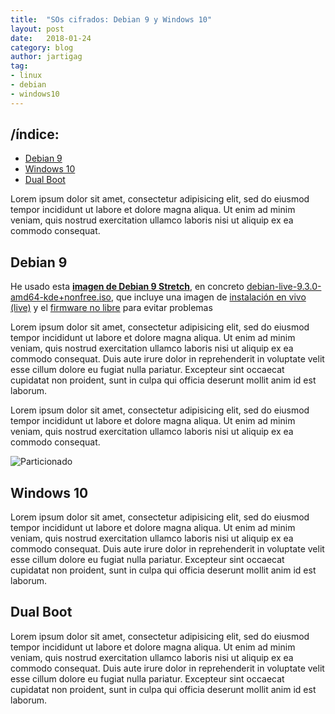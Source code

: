 ```yaml
---
title:  "SOs cifrados: Debian 9 y Windows 10"
layout: post
date:   2018-01-24
category: blog
author: jartigag
tag:
- linux
- debian
- windows10
---
```


## /índice:

- [Debian 9](#debian-9)
- [Windows 10](#windows-10)
- [Dual Boot](#dual-boot)

Lorem ipsum dolor sit amet, consectetur adipisicing elit, sed do eiusmod
tempor incididunt ut labore et dolore magna aliqua. Ut enim ad minim veniam,
quis nostrud exercitation ullamco laboris nisi ut aliquip ex ea commodo
consequat.

## Debian 9

He usado esta **[imagen de Debian 9 Stretch](https://cdimage.debian.org/cdimage/unofficial/non-free/cd-including-firmware/9.3.0-live+nonfree/amd64/iso-hybrid/)**, en concreto [debian-live-9.3.0-amd64-kde+nonfree.iso](https://cdimage.debian.org/cdimage/unofficial/non-free/cd-including-firmware/9.3.0-live+nonfree/amd64/iso-hybrid/debian-live-9.3.0-amd64-kde+nonfree.iso), que incluye una imagen de [instalación en vivo (live)](https://www.debian.org/CD/live/) y el [firmware no libre](https://wiki.debian.org/es/Firmware#Firmware_durante_la_instalaci.2BAPM-n) para evitar problemas

Lorem ipsum dolor sit amet, consectetur adipisicing elit, sed do eiusmod
tempor incididunt ut labore et dolore magna aliqua. Ut enim ad minim veniam,
quis nostrud exercitation ullamco laboris nisi ut aliquip ex ea commodo
consequat. Duis aute irure dolor in reprehenderit in voluptate velit esse
cillum dolore eu fugiat nulla pariatur. Excepteur sint occaecat cupidatat non
proident, sunt in culpa qui officia deserunt mollit anim id est laborum.

Lorem ipsum dolor sit amet, consectetur adipisicing elit, sed do eiusmod
tempor incididunt ut labore et dolore magna aliqua. Ut enim ad minim veniam,
quis nostrud exercitation ullamco laboris nisi ut aliquip ex ea commodo consequat.

![Particionado]({{site.baseurl}}/assets/images/posts/particionado.png)

## Windows 10

Lorem ipsum dolor sit amet, consectetur adipisicing elit, sed do eiusmod
tempor incididunt ut labore et dolore magna aliqua. Ut enim ad minim veniam,
quis nostrud exercitation ullamco laboris nisi ut aliquip ex ea commodo
consequat. Duis aute irure dolor in reprehenderit in voluptate velit esse
cillum dolore eu fugiat nulla pariatur. Excepteur sint occaecat cupidatat non
proident, sunt in culpa qui officia deserunt mollit anim id est laborum.

## Dual Boot

Lorem ipsum dolor sit amet, consectetur adipisicing elit, sed do eiusmod
tempor incididunt ut labore et dolore magna aliqua. Ut enim ad minim veniam,
quis nostrud exercitation ullamco laboris nisi ut aliquip ex ea commodo
consequat. Duis aute irure dolor in reprehenderit in voluptate velit esse
cillum dolore eu fugiat nulla pariatur. Excepteur sint occaecat cupidatat non
proident, sunt in culpa qui officia deserunt mollit anim id est laborum.
